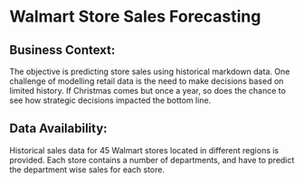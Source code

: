# Walmart Store Sales Forecasting
## Business Context:
The objective is predicting store sales using historical markdown data. One challenge of modelling retail data is the need to make decisions based on limited history. If Christmas comes but once a year, so does the chance to see how strategic decisions impacted the bottom line.
## Data Availability:
Historical sales data for 45 Walmart stores located in different regions is provided. Each store contains a number of departments, and have to predict the department wise sales for each store.
